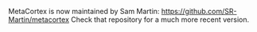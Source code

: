 MetaCortex is now maintained by Sam Martin:
https://github.com/SR-Martin/metacortex
Check that repository for a much more recent version.
